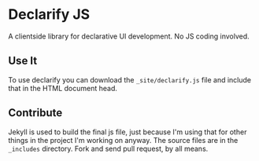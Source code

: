 # Declarify JS

A clientside library for declarative UI development. No JS coding involved.

## Use It

To use declarify you can download the `_site/declarify.js` file and include
that in the HTML document head. 

## Contribute

Jekyll is used to build the final js file, just because I'm using that for
other things in the project I'm working on anyway. The source files are in
the `_includes` directory. Fork and send pull request, by all means.
